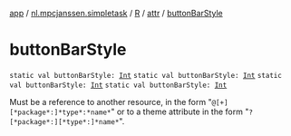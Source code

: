 [app](../../../index.md) / [nl.mpcjanssen.simpletask](../../index.md) / [R](../index.md) / [attr](index.md) / [buttonBarStyle](.)

# buttonBarStyle

`static val buttonBarStyle: `[`Int`](https://kotlinlang.org/api/latest/jvm/stdlib/kotlin/-int/index.html)
`static val buttonBarStyle: `[`Int`](https://kotlinlang.org/api/latest/jvm/stdlib/kotlin/-int/index.html)
`static val buttonBarStyle: `[`Int`](https://kotlinlang.org/api/latest/jvm/stdlib/kotlin/-int/index.html)
`static val buttonBarStyle: `[`Int`](https://kotlinlang.org/api/latest/jvm/stdlib/kotlin/-int/index.html)

Must be a reference to another resource, in the form "`@[+][*package*:]*type*:*name*`" or to a theme attribute in the form "`?[*package*:][*type*:]*name*`".

